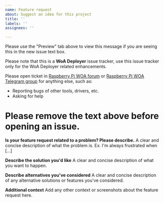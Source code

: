 ```yaml
---
name: Feature request
about: Suggest an idea for this project
title: ''
labels: ''
assignees: ''

---
```


Please use the "Preview" tab above to view this message if you are seeing this in the new issue text box.

Please note that this is a **WoA Deployer** issue tracker, use this issue tracker only for the WoA Deployer related enhancements.

Please open ticket in [Raspberry Pi WOA forum](https://discourse.pi64.win/) or [Raspberry Pi WOA Telegram group](https://t.me/joinchat/ACWtm01aRdQuRAu1d3kW7Q) for anything else, such as:

- Reporting bugs of other tools, drivers, etc.
- Asking for help

# Please remove the text above before opening an issue.

**Is your feature request related to a problem? Please describe.**
A clear and concise description of what the problem is. Ex. I'm always frustrated when [...]

**Describe the solution you'd like**
A clear and concise description of what you want to happen.

**Describe alternatives you've considered**
A clear and concise description of any alternative solutions or features you've considered.

**Additional context**
Add any other context or screenshots about the feature request here.
